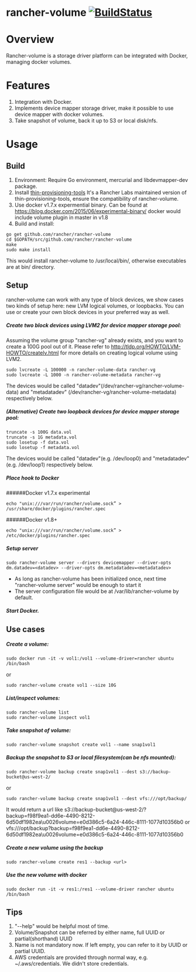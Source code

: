 # rancher-volume [![BuildStatus](http://ci.rancher.io/api/badge/github.com/rancher/rancher-volume/status.svg?branch=master)](http://ci.rancher.io/github.com/rancher/rancher-volume)

# Overview
Rancher-volume is a storage driver platform can be integrated with Docker,
managing docker volumes.

# Features
1. Integration with Docker.
2. Implements device mapper storage driver, make it possible to use device mapper with docker volumes.
3. Take snapshot of volume, back it up to S3 or local disk/nfs.

# Usage

## Build

1. Environment: Require Go environment, mercurial and libdevmapper-dev package.
2. Install [thin-provisioning-tools](https://github.com/rancher/thin-provisioning-tools.git)
   It's a Rancher Labs maintained version of thin-provisioning-tools, ensure
the compatibility of rancher-volume.
3. Use docker v1.7.x expermential binary. Can be found at https://blog.docker.com/2015/06/experimental-binary/
   docker would include volume plugin in master in v1.8
4. Build and install:
```
go get github.com/rancher/rancher-volume
cd $GOPATH/src/github.com/rancher/rancher-volume
make
sudo make install
```
This would install rancher-volume to /usr/local/bin/, otherwise executables are
at bin/ directory.

## Setup

rancher-volume can work with any type of block devices, we show cases two kinds of setup here: new LVM logical volumes, or loopbacks. You can use or create your own block devices in your preferred way as well.

##### Create two block devices using LVM2 for device mapper storage pool:
Assuming the volume group "rancher-vg" already exists, and you want to create a 100G pool out of it. Please refer to http://tldp.org/HOWTO/LVM-HOWTO/createlv.html for more details on creating logical volume using LVM2.
```
sudo lvcreate -L 100000 -n rancher-volume-data rancher-vg
sudo lvcreate -L 1000 -n rancher-volume-metadata rancher-vg
```
The devices would be called "datadev"(/dev/rancher-vg/rancher-volume-data) and "metadatadev" (/dev/rancher-vg/rancher-volume-metadata) respectively below.

##### (Alternative) Create two loopback devices for device mapper storage pool:
```
truncate -s 100G data.vol
truncate -s 1G metadata.vol
sudo losetup -f data.vol
sudo losetup -f metadata.vol
```
The devices would be called "datadev"(e.g. /dev/loop0) and "metadatadev" (e.g. /dev/loop1) respectively below.

##### Place hook to Docker

######Docker v1.7.x experimental
```
echo "unix:///var/run/rancher/volume.sock” > /usr/share/docker/plugins/rancher.spec
```

######Docker v1.8+
```
echo "unix:///var/run/rancher/volume.sock” > /etc/docker/plugins/rancher.spec
```

##### Setup server
```
sudo rancher-volume server --drivers devicemapper --driver-opts dm.datadev=<datadev> --driver-opts dm.metadatadev=<metadatadev>
```
* As long as rancher-volume has been initialized once, next time "rancher-volume server" would be enough to start it
* The server configuration file would be at /var/lib/rancher-volume by default.

##### Start Docker.

## Use cases
##### Create a volume:
```
sudo docker run -it -v vol1:/vol1 --volume-driver=rancher ubuntu /bin/bash
```
or
```
sudo rancher-volume create vol1 --size 10G
```

##### List/inspect volumes:
```
sudo rancher-volume list
sudo rancher-volume inspect vol1
```

##### Take snapshot of volume:
```
sudo rancher-volume snapshot create vol1 --name snap1vol1
```

##### Backup the snapshot to S3 or local filesystem(can be nfs mounted):
```
sudo rancher-volume backup create snap1vol1 --dest s3://backup-bucket@us-west-2/
```
or
```
sudo rancher-volume backup create snap1vol1 --dest vfs:///opt/backup/
```
It would return a url like s3://backup-bucket@us-west-2/?backup=f98f9ea1-dd6e-4490-8212-6d50df1982ea\u0026volume=e0d386c5-6a24-446c-8111-1077d10356b0
or vfs:///opt/backup?backup=f98f9ea1-dd6e-4490-8212-6d50df1982ea\u0026volume=e0d386c5-6a24-446c-8111-1077d10356b0

##### Create a new volume using the backup
```
sudo rancher-volume create res1 --backup <url>
```

##### Use the new volume with docker
```
sudo docker run -it -v res1:/res1 --volume-driver rancher ubuntu /bin/bash
```

## Tips
1. "--help" would be helpful most of time.
2. Volume/Snapshot can be referred by either name, full UUID or partial(shorthand) UUID
3. Name is not mandatory now. If left empty, you can refer to it by UUID or partial UUID.
4. AWS credentials are provided through normal way, e.g. ~/.aws/credentials. We didn't store credentials.
